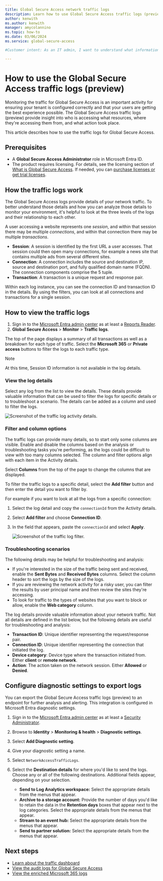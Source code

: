 ```yaml
---
title: Global Secure Access network traffic logs
description: Learn how to use Global Secure Access traffic logs (preview) to monitor connections to the service, the type of traffic, and who's connecting.
author: kenwith
ms.author: kenwith
manager: amycolannino
ms.topic: how-to
ms.date: 03/06/2024
ms.service: global-secure-access

#Customer intent: As an IT admin, I want to understand what information the Global Secure Access traffic logs (preview) capture so I can better monitor traffic and connections to our services.

---
```


# How to use the Global Secure Access traffic logs (preview)

Monitoring the traffic for Global Secure Access is an important activity for ensuring your tenant is configured correctly and that your users are getting the best experience possible. The Global Secure Access traffic logs (preview) provide insight into who is accessing what resources, where they're accessing them from, and what action took place.

This article describes how to use the traffic logs for Global Secure Access.

## Prerequisites 

- A **Global Secure Access Administrator** role in Microsoft Entra ID.
- The product requires licensing. For details, see the licensing section of [What is Global Secure Access](overview-what-is-global-secure-access.md). If needed, you can [purchase licenses or get trial licenses](https://aka.ms/azureadlicense).

## How the traffic logs work

The Global Secure Access logs provide details of your network traffic. To better understand those details and how you can analyze those details to monitor your environment, it's helpful to look at the three levels of the logs and their relationship to each other.

A user accessing a website represents one *session*, and within that session there may be multiple *connections*, and within that connection there may be multiple *transactions*.

- **Session**: A session is identified by the first URL a user accesses. That session could then open many connections, for example a news site that contains multiple ads from several different sites.
- **Connection**: A connection includes the source and destination IP, source and destination port, and fully qualified domain name (FQDN). The connection components comprise the 5 tuple.
- **Transaction**: A transaction is a unique request and response pair.

Within each log instance, you can see the connection ID and transaction ID in the details. By using the filters, you can look at all connections and transactions for a single session.

## How to view the traffic logs

1. Sign in to the [Microsoft Entra admin center](https://entra.microsoft.com) as at least a [Reports Reader](/azure/active-directory/roles/permissions-reference#reports-reader).
1. **Global Secure Access** > **Monitor** > **Traffic logs**.

The top of the page displays a summary of all transactions as well as a breakdown for each type of traffic. Select the **Microsoft 365** or **Private access** buttons to filter the logs to each traffic type.

> [!NOTE]
> At this time, Session ID information is not available in the log details.

### View the log details

Select any log from the list to view the details. These details provide valuable information that can be used to filter the logs for specific details or to troubleshoot a scenario. The details can be added as a column and used to filter the logs.

![Screenshot of the traffic log activity details.](media/how-to-view-traffic-logs/traffic-activity-details.png)

### Filter and column options

The traffic logs can provide many details, so to start only some columns are visible. Enable and disable the columns based on the analysis or troubleshooting tasks you're performing, as the logs could be difficult to view with too many columns selected. The column and filter options align with each item in the Activity details.

Select **Columns** from the top of the page to change the columns that are displayed. 

To filter the traffic logs to a specific detail, select the **Add filter** button and then enter the detail you want to filter by.

For example if you want to look at all the logs from a specific connection:

1. Select the log detail and copy the `connectionId` from the Activity details.
1. Select **Add filter** and choose **Connection ID**. 
1. In the field that appears, paste the `connectionId` and select **Apply**.

    ![Screenshot of the traffic log filter.](media/how-to-view-traffic-logs/traffic-log-filter.png)

### Troubleshooting scenarios

The following details may be helpful for troubleshooting and analysis:

- If you're interested in the size of the traffic being sent and received, enable the **Sent Bytes** and **Received Bytes** columns. Select the column header to sort the logs by the size of the logs.
- If you are reviewing the network activity for a risky user, you can filter the results by user principal name and then review the sites they're accessing.
- To look for traffic to the types of websites that you want to block or allow, enable the **Web category** column.

The log details provide valuable information about your network traffic. Not all details are defined in the list below, but the following details are useful for troubleshooting and analysis:

- **Transaction ID**: Unique identifier representing the request/response pair.
- **Connection ID**: Unique identifier representing the connection that initiated the log.
- **Device category**: Device type where the transaction initiated from. Either **client** or **remote network**.
- **Action**: The action taken on the network session. Either **Allowed** or **Denied**.

## Configure diagnostic settings to export logs

You can export the Global Secure Access traffic logs (preview) to an endpoint for further analysis and alerting. This integration is configured in Microsoft Entra diagnostic settings.

1. Sign in to the [Microsoft Entra admin center](https://entra.microsoft.com) as at least a [Security Administrator](/azure/active-directory/roles/permissions-reference#security-administrator).
1. Browse to **Identity** > **Monitoring & health** > **Diagnostic settings**.
1. Select **Add Diagnostic setting**.
1. Give your diagnostic setting a name.
1. Select `NetworkAccessTrafficLogs`.
1. Select the **Destination details** for where you'd like to send the logs. Choose any or all of the following destinations. Additional fields appear, depending on your selection.

    * **Send to Log Analytics workspace:** Select the appropriate details from the menus that appear.
    * **Archive to a storage account:** Provide the number of days you'd like to retain the data in the **Retention days** boxes that appear next to the log categories. Select the appropriate details from the menus that appear.
    * **Stream to an event hub:** Select the appropriate details from the menus that appear.
    * **Send to partner solution:** Select the appropriate details from the menus that appear.



## Next steps

- [Learn about the traffic dashboard](concept-traffic-dashboard.md)
- [View the audit logs for Global Secure Access](how-to-access-audit-logs.md)
- [View the enriched Microsoft 365 logs](how-to-view-enriched-logs.md)
